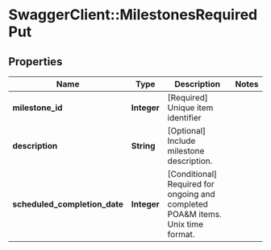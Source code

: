 # SwaggerClient::MilestonesRequiredPut

## Properties
Name | Type | Description | Notes
------------ | ------------- | ------------- | -------------
**milestone_id** | **Integer** | [Required] Unique item identifier | 
**description** | **String** | [Optional] Include milestone description. | 
**scheduled_completion_date** | **Integer** | [Conditional] Required for ongoing and completed POA&amp;M items. Unix time format. | 

